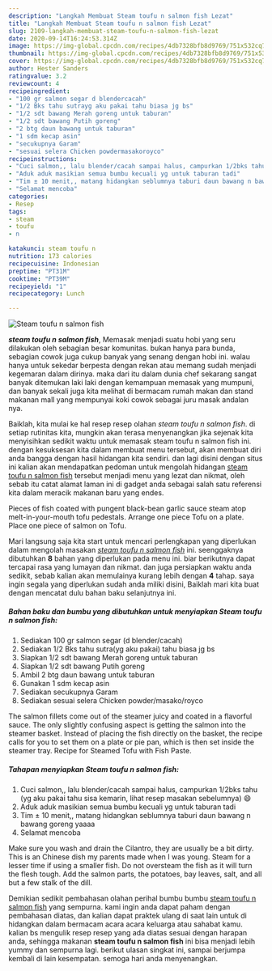 ```yaml
---
description: "Langkah Membuat Steam toufu n salmon fish Lezat"
title: "Langkah Membuat Steam toufu n salmon fish Lezat"
slug: 2109-langkah-membuat-steam-toufu-n-salmon-fish-lezat
date: 2020-09-14T16:24:53.314Z
image: https://img-global.cpcdn.com/recipes/4db7328bfb8d9769/751x532cq70/steam-toufu-n-salmon-fish-foto-resep-utama.jpg
thumbnail: https://img-global.cpcdn.com/recipes/4db7328bfb8d9769/751x532cq70/steam-toufu-n-salmon-fish-foto-resep-utama.jpg
cover: https://img-global.cpcdn.com/recipes/4db7328bfb8d9769/751x532cq70/steam-toufu-n-salmon-fish-foto-resep-utama.jpg
author: Hester Sanders
ratingvalue: 3.2
reviewcount: 4
recipeingredient:
- "100 gr salmon segar d blendercacah"
- "1/2 Bks tahu sutrayg aku pakai tahu biasa jg bs"
- "1/2 sdt bawang Merah goreng untuk taburan"
- "1/2 sdt bawang Putih goreng"
- "2 btg daun bawang untuk taburan"
- "1 sdm kecap asin"
- "secukupnya Garam"
- "sesuai selera Chicken powdermasakoroyco"
recipeinstructions:
- "Cuci salmon,, lalu blender/cacah sampai halus, campurkan 1/2bks tahu (yg aku pakai tahu sisa kemarin, lihat resep masakan sebelumnya) 😄"
- "Aduk aduk masikian semua bumbu kecuali yg untuk taburan tadi"
- "Tim ± 10 menit,, matang hidangkan seblumnya taburi daun bawang n bawang goreng yaaaa"
- "Selamat mencoba"
categories:
- Resep
tags:
- steam
- toufu
- n

katakunci: steam toufu n 
nutrition: 173 calories
recipecuisine: Indonesian
preptime: "PT31M"
cooktime: "PT39M"
recipeyield: "1"
recipecategory: Lunch

---
```



![Steam toufu n salmon fish](https://img-global.cpcdn.com/recipes/4db7328bfb8d9769/751x532cq70/steam-toufu-n-salmon-fish-foto-resep-utama.jpg)

<b><i>steam toufu n salmon fish</i></b>, Memasak menjadi suatu hobi yang seru dilakukan oleh sebagian besar komunitas. bukan hanya para bunda, sebagian cowok juga cukup banyak yang senang dengan hobi ini. walau hanya untuk sekedar berpesta dengan rekan atau memang sudah menjadi kegemaran dalam dirinya. maka dari itu dalam dunia chef sekarang sangat banyak ditemukan laki laki dengan kemampuan memasak yang mumpuni, dan banyak sekali juga kita melihat di bermacam rumah makan dan stand makanan mall yang mempunyai koki cowok sebagai juru masak andalan nya.

Baiklah, kita mulai ke hal resep resep olahan <i>steam toufu n salmon fish</i>. di setiap rutinitas kita, mungkin akan terasa menyenangkan jika sejenak kita menyisihkan sedikit waktu untuk memasak steam toufu n salmon fish ini. dengan kesuksesan kita dalam membuat menu tersebut, akan membuat diri anda bangga dengan hasil hidangan kita sendiri. dan lagi disini dengan situs ini kalian akan mendapatkan pedoman untuk mengolah hidangan <u>steam toufu n salmon fish</u> tersebut menjadi menu yang lezat dan nikmat, oleh sebab itu catat alamat laman ini di gadget anda sebagai salah satu referensi kita dalam meracik makanan baru yang endes.

Pieces of fish coated with pungent black-bean garlic sauce steam atop melt-in-your-mouth tofu pedestals. Arrange one piece Tofu on a plate. Place one piece of salmon on Tofu.


Mari langsung saja kita start untuk mencari perlengkapan yang diperlukan dalam mengolah masakan <u><i>steam toufu n salmon fish</i></u> ini. seenggaknya dibutuhkan <b>8</b> bahan yang diperlukan pada menu ini. biar berikutnya dapat tercapai rasa yang lumayan dan nikmat. dan juga persiapkan waktu anda sedikit, sebab kalian akan memulainya kurang lebih dengan <b>4</b> tahap. saya ingin segala yang diperlukan sudah anda miliki disini, Baiklah mari kita buat dengan mencatat dulu bahan baku selanjutnya ini.

<!--inarticleads1-->

##### Bahan baku dan bumbu yang dibutuhkan untuk menyiapkan Steam toufu n salmon fish:

1. Sediakan 100 gr salmon segar (d blender/cacah)
1. Sediakan 1/2 Bks tahu sutra(yg aku pakai) tahu biasa jg bs
1. Siapkan 1/2 sdt bawang Merah goreng untuk taburan
1. Siapkan 1/2 sdt bawang Putih goreng
1. Ambil 2 btg daun bawang untuk taburan
1. Gunakan 1 sdm kecap asin
1. Sediakan secukupnya Garam
1. Sediakan sesuai selera Chicken powder/masako/royco


The salmon fillets come out of the steamer juicy and coated in a flavorful sauce. The only slightly confusing aspect is getting the salmon into the steamer basket. Instead of placing the fish directly on the basket, the recipe calls for you to set them on a plate or pie pan, which is then set inside the steamer tray. Recipe for Steamed Tofu with Fish Paste. 

<!--inarticleads2-->

##### Tahapan menyiapkan Steam toufu n salmon fish:

1. Cuci salmon,, lalu blender/cacah sampai halus, campurkan 1/2bks tahu (yg aku pakai tahu sisa kemarin, lihat resep masakan sebelumnya) 😄
1. Aduk aduk masikian semua bumbu kecuali yg untuk taburan tadi
1. Tim ± 10 menit,, matang hidangkan seblumnya taburi daun bawang n bawang goreng yaaaa
1. Selamat mencoba


Make sure you wash and drain the Cilantro, they are usually be a bit dirty. This is an Chinese dish my parents made when I was young. Steam for a lesser time if using a smaller fish. Do not oversteam the fish as it will turn the flesh tough. Add the salmon parts, the potatoes, bay leaves, salt, and all but a few stalk of the dill. 

Demikian sedikit pembahasan olahan perihal bumbu bumbu <u>steam toufu n salmon fish</u> yang sempurna. kami ingin anda dapat paham dengan pembahasan diatas, dan kalian dapat praktek ulang di saat lain untuk di hidangkan dalam bermacam acara acara keluarga atau sahabat kamu. kalian bs mengulik resep resep yang ada diatas sesuai dengan harapan anda, sehingga makanan <b>steam toufu n salmon fish</b> ini bisa menjadi lebih yummy dan sempurna lagi. berikut ulasan singkat ini, sampai berjumpa kembali di lain kesempatan. semoga hari anda menyenangkan.
